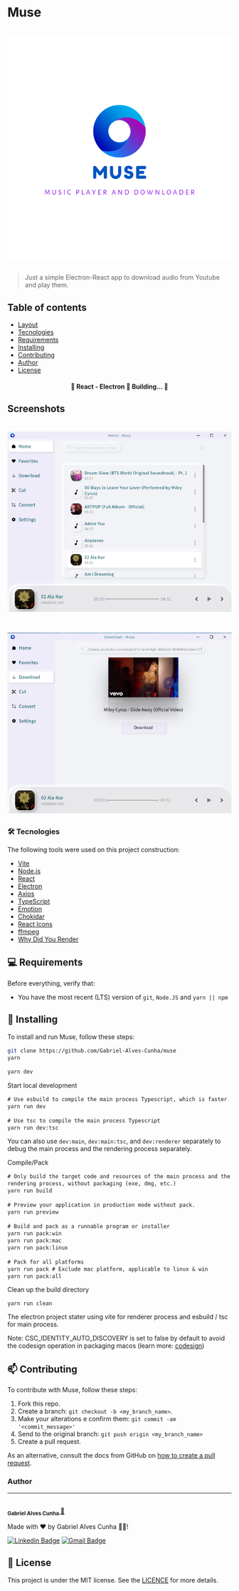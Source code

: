 # Muse

<h1 align="center">
	<img src="src/renderer/assets/icons/logo_with_name.svg" alt="logo">
</h1>

> Just a simple Electron-React app to download audio from Youtube and play them.

## Table of contents

- [Layout](#Layout)
- [Tecnologies](#Tecnologies)
- [Requirements](#Requirements)
- [Installing](#Installing)
- [Contributing](#Contributing)
- [Author](#Author)
- [License](#License)

<h4 align="center">
	🚧  React - Electron 🚀 Building...  🚧
</h4>

## Screenshots

<h1 align="center">
  <img src="images/Screenshot from 2021-12-18 18-38-42.png" />
</h1>

<h1 align="center">
  <img src="images/Screenshot from 2021-12-18 18-39-21.png" />
</h1>

<!-- ## Features

- [x] Companies or entities can register on the web platform by sending:

  - [x] an image of the collection point
  - [x] entity name, email and whatsapp
  - [x] and the address so that it can appear on the map
  - [x] in addition to selecting one or more collection items:
    - lamps
    - Batteries
    - papers and cardboard
    - electronic waste
    - organic waste
    - kitchen oil

- [x] Users have access to the mobile application, where they can:
  - [x] browse the map to see the registered institutions
  - [x] contact the entity via E-mail or WhatsApp -->

### 🛠 Tecnologies

The following tools were used on this project construction:

- [Vite](https://vitejs.dev/)
- [Node.js](https://nodejs.org/en/)
- [React](https://pt-br.reactjs.org/)
- [Electron](https://www.electronjs.org/)
- [Axios](https://github.com/axios/axios)
- [TypeScript](https://www.typescriptlang.org/)
- [Emotion](https://github.com/emotion-js/emotion)
- [Chokidar](https://github.com/paulmillr/chokidar)
- [React Icons](https://react-icons.github.io/react-icons/)
- [ffmpeg](https://github.com/fluent-ffmpeg/node-fluent-ffmpeg)
- [Why Did You Render](https://github.com/welldone-software/why-did-you-render)

## 💻 Requirements

Before everything, verify that:

- You have the most recent (LTS) version of `git`, `Node.JS` and `yarn || npm`

## 🚀 Installing

To install and run Muse, follow these steps:

```bash
git clone https://github.com/Gabriel-Alves-Cunha/muse
yarn
```

```bash
yarn dev
```

Start local development

```shell
# Use esbuild to compile the main process Typescript, which is faster
yarn run dev

# Use tsc to compile the main process Typescript
yarn run dev:tsc
```

You can also use `dev:main`, `dev:main:tsc`, and `dev:renderer` separately to debug the main process and the rendering process separately.

Compile/Pack

```shell
# Only build the target code and resources of the main process and the rendering process, without packaging (exe, dmg, etc.)
yarn run build

# Preview your application in production mode without pack.
yarn run preview

# Build and pack as a runnable program or installer
yarn run pack:win
yarn run pack:mac
yarn run pack:linux

# Pack for all platforms
yarn run pack # Exclude mac platform, applicable to linux & win
yarn run pack:all
```

Clean up the build directory

```shell
yarn run clean
```

The electron project stater using vite for renderer process and esbuild / tsc for main process.

Note: CSC_IDENTITY_AUTO_DISCOVERY is set to false by default to avoid the codesign operation in packaging macos (learn more: [codesign](https://www.electron.build/code-signing))

## 📫 Contributing

To contribute with Muse, follow these steps:

1. Fork this repo.
2. Create a branch: `git checkout -b <my_branch_name>`.
3. Make your alterations e confirm them: `git commit -am '<commit_message>'`
4. Send to the original branch: `git push origin <my_branch_name>`
5. Create a pull request.

As an alternative, consult the docs from GitHub on [how to create a pull request](https://help.github.com/en/github/collaborating-with-issues-and-pull-requests/creating-a-pull-request).

### Author

---

<a href="https://github.com/Gabriel-Alves-Cunha/">
  <img style="border-radius: 50%;" src="https://github.com/Gabriel-Alves-Cunha.png" width="100px;" alt=""/>
  <br />
  <sub>
    <b>Gabriel Alves Cunha</b>
  </sub>
</a>
<a href="https://blog.rocketseat.com.br/author/thiago//" title="Rocketseat">🚀</a>

Made with ❤️ by Gabriel Alves Cunha 👋🏽!

[![Linkedin Badge](https://img.shields.io/badge/-Gabriel-blue?style=flat-square&logo=Linkedin&logoColor=white&link=https://www.linkedin.com/in/gabriel-alves-cunha-214178174/)](https://www.linkedin.com/in/gabriel-alves-cunha-214178174/)
[![Gmail Badge](https://img.shields.io/badge/-gabriel925486@gmail.com-c14438?style=flat-square&logo=Gmail&logoColor=white&link=mailto:gabriel925486@gmail.com)](mailto:gabriel925486@gmail.com)

## 📝 License

This project is under the MIT license. See the [LICENCE](LICENCE) for more details.
